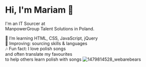 # Hi, I'm Mariam 👋<br>

I'm an IT Sourcer at <br>
ManpowerGroup Talent Solutions in Poland.<br>

🌱 I’m learning HTML, CSS, JavaScript, jQuery <br>
🔎 Improving: sourcing skills & languages <br>
🎶 Fun fact: I love polish songs <br>
and often translate my favourites<br> 
to help others learn polish with songs
![1479814528_webarebears](https://user-images.githubusercontent.com/81953271/117153210-0a67da80-adbb-11eb-998a-553a9b928174.gif)
